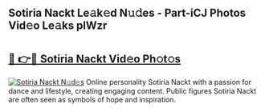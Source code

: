 ## Sotiria Nackt Le𝚊k𝚎d N𝚞𝚍es - Part-iCJ Photos Vid𝚎o Le𝚊ks plWzr

# <h2><a href="http://fbaaye3.evod.top/?m=Sotiria+Nackt">🔗 👉🔴 Sotiria Nackt Vid𝚎o Ph𝚘t𝚘s</a></h2>

[![Sotiria Nackt N𝚞d𝚎s](https://i.imgur.com/8V9OHl7.gif)](http://fbaaye3.evod.top/?m=Sotiria+Nackt)
Online personality Sotiria Nackt with a passion for dance and lifestyle, creating engaging content. Public figures Sotiria Nackt are often seen as symbols of hope and inspiration. 
